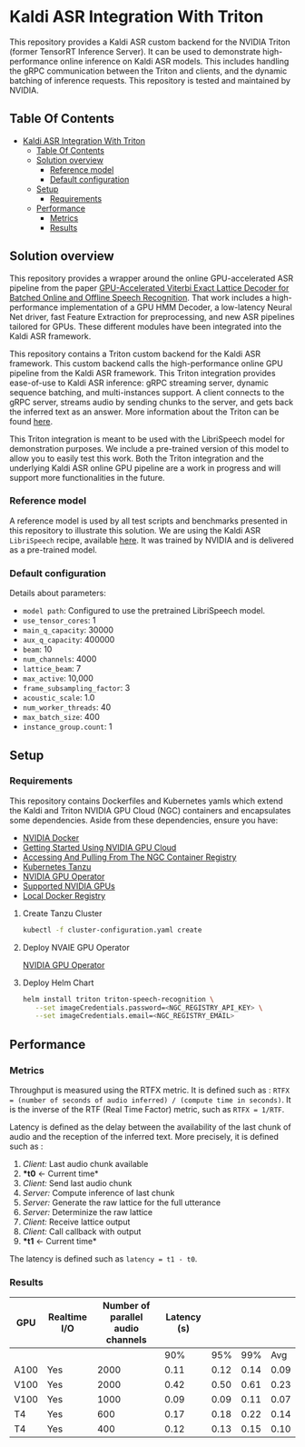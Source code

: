 # Kaldi ASR Integration With Triton

This repository provides a Kaldi ASR custom backend for the NVIDIA Triton (former TensorRT Inference Server). It can be used to demonstrate high-performance online inference on Kaldi ASR models. This includes handling the gRPC communication between the Triton and clients, and the dynamic batching of inference requests. This repository is tested and maintained by NVIDIA.

## Table Of Contents

- [Kaldi ASR Integration With Triton](#kaldi-asr-integration-with-triton)
  - [Table Of Contents](#table-of-contents)
  - [Solution overview](#solution-overview)
    - [Reference model](#reference-model)
    - [Default configuration](#default-configuration)
  - [Setup](#setup)
    - [Requirements](#requirements)
  - [Performance](#performance)
    - [Metrics](#metrics)
    - [Results](#results)

## Solution overview

This repository provides a wrapper around the online GPU-accelerated ASR pipeline from the paper [GPU-Accelerated Viterbi Exact Lattice Decoder for Batched Online and Offline Speech Recognition](https://arxiv.org/abs/1910.10032). That work includes a high-performance implementation of a GPU HMM Decoder, a low-latency Neural Net driver, fast Feature Extraction for preprocessing, and new ASR pipelines tailored for GPUs. These different modules have been integrated into the Kaldi ASR framework.

This repository contains a Triton custom backend for the Kaldi ASR framework. This custom backend calls the high-performance online GPU pipeline from the Kaldi ASR framework. This Triton integration provides ease-of-use to Kaldi ASR inference: gRPC streaming server, dynamic sequence batching, and multi-instances support. A client connects to the gRPC server, streams audio by sending chunks to the server, and gets back the inferred text as an answer. More information about the Triton can be found [here](https://docs.nvidia.com/deeplearning/sdk/tensorrt-inference-server-guide/docs/).

This Triton integration is meant to be used with the LibriSpeech model for demonstration purposes. We include a pre-trained version of this model to allow you to easily test this work. Both the Triton integration and the underlying Kaldi ASR online GPU pipeline are a work in progress and will support more functionalities in the future.

### Reference model

A reference model is used by all test scripts and benchmarks presented in this repository to illustrate this solution. We are using the Kaldi ASR `LibriSpeech` recipe, available [here](https://github.com/kaldi-asr/kaldi/blob/master/egs/librispeech/s5). It was trained by NVIDIA and is delivered as a pre-trained model.

### Default configuration

Details about parameters:

- `model path`: Configured to use the pretrained LibriSpeech model.
- `use_tensor_cores`: 1
- `main_q_capacity`: 30000
- `aux_q_capacity`: 400000
- `beam`: 10
- `num_channels`: 4000
- `lattice_beam`: 7
- `max_active`: 10,000
- `frame_subsampling_factor`: 3
- `acoustic_scale`: 1.0
- `num_worker_threads`: 40
- `max_batch_size`: 400
- `instance_group.count`: 1

## Setup

### Requirements

This repository contains Dockerfiles and Kubernetes yamls which extend the Kaldi and Triton NVIDIA GPU Cloud (NGC) containers and encapsulates some dependencies. Aside from these dependencies, ensure you have:

- [NVIDIA Docker](https://github.com/NVIDIA/nvidia-docker)
- [Getting Started Using NVIDIA GPU Cloud](https://docs.nvidia.com/ngc/ngc-getting-started-guide/index.html)
- [Accessing And Pulling From The NGC Container Registry](https://docs.nvidia.com/deeplearning/dgx/user-guide/index.html#accessing_registry)
- [Kubernetes Tanzu](https://docs.nvidia.com/ai-enterprise/deployment-guide/dg-vsphere-tanzu.html)
- [NVIDIA GPU Operator](https://docs.nvidia.com/ai-enterprise/deployment-guide/dg-gpu-operator.html)
- [Supported NVIDIA GPUs](https://docs.nvidia.com/ai-enterprise/1.1/product-support-matrix/index.html#abstract)
- [Local Docker Registry](https://github.com/tuttlebr/deepops/blob/deep-learning-examples/playbooks/k8s-cluster/container-registry.yml)

1. Create Tanzu Cluster

   ```bash
   kubectl -f cluster-configuration.yaml create
   ```

2. Deploy NVAIE GPU Operator

   [NVIDIA GPU Operator](https://docs.nvidia.com/ai-enterprise/deployment-guide/dg-gpu-operator.html)

3. Deploy Helm Chart
   
   ```bash
   helm install triton triton-speech-recognition \
      --set imageCredentials.password=<NGC_REGISTRY_API_KEY> \
      --set imageCredentials.email=<NGC_REGISTRY_EMAIL>
   ```

## Performance

### Metrics

Throughput is measured using the RTFX metric. It is defined such as : `RTFX = (number of seconds of audio inferred) / (compute time in seconds)`. It is the inverse of the RTF (Real Time Factor) metric, such as `RTFX = 1/RTF`.

Latency is defined as the delay between the availability of the last chunk of audio and the reception of the inferred text. More precisely, it is defined such as :

1. _Client:_ Last audio chunk available
2. **\*t0** <- Current time\*
3. _Client:_ Send last audio chunk
4. _Server:_ Compute inference of last chunk
5. _Server:_ Generate the raw lattice for the full utterance
6. _Server:_ Determinize the raw lattice
7. _Client:_ Receive lattice output
8. _Client:_ Call callback with output
9. **\*t1** <- Current time\*

The latency is defined such as `latency = t1 - t0`.

### Results

| GPU  | Realtime I/O | Number of parallel audio channels | Latency (s) |      |      |      |
| ---- | ------------ | --------------------------------- | ----------- | ---- | ---- | ---- |
|      |              |                                   | 90%         | 95%  | 99%  | Avg  |
| A100 | Yes          | 2000                              | 0.11        | 0.12 | 0.14 | 0.09 |
| V100 | Yes          | 2000                              | 0.42        | 0.50 | 0.61 | 0.23 |
| V100 | Yes          | 1000                              | 0.09        | 0.09 | 0.11 | 0.07 |
| T4   | Yes          | 600                               | 0.17        | 0.18 | 0.22 | 0.14 |
| T4   | Yes          | 400                               | 0.12        | 0.13 | 0.15 | 0.10 |
